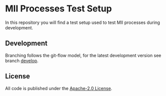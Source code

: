 # MII Processes Test Setup

In this repository you will find a test setup used to test MII processes during development.

## Development
Branching follows the git-flow model, for the latest development version see branch [develop](https://github.com/wetret/mii-processes-fhir-client/tree/develop).

## License
All code is published under the [Apache-2.0 License](LICENSE).